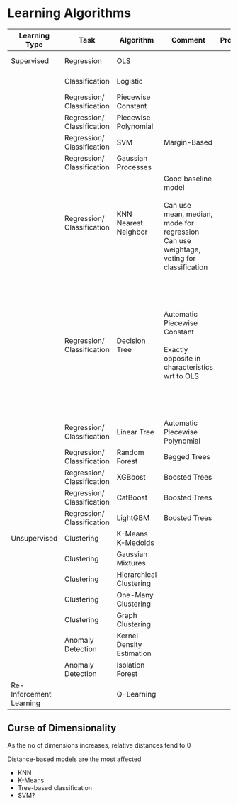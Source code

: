 # Learning Algorithms

| Learning Type           | Task                            | Algorithm                 | Comment                                                      | Probabilistic | Parametric | Scope  | $d_\text{VC}$ | Bias | Variance | Generalization     | Advantages                                                   | Disadvantages                                                |
| ----------------------- | ------------------------------- | ------------------------- | ------------------------------------------------------------ | :-----------: | :--------: | ------ | ------------- | ---- | -------- | ------------------ | ------------------------------------------------------------ | ------------------------------------------------------------ |
| Supervised              | Regression                      | OLS                       |                                                              |       ❌       |     ✅      | Global | $k+1$         | High | Low      | Good<br />$n >> k$ |                                                              |                                                              |
|                         | Classification                  | Logistic                  |                                                              |       ✅       |     ✅      | Global | $k+1$         | High | Low      | Good<br />$n >> k$ |                                                              |                                                              |
|                         | Regression/<br />Classification | Piecewise Constant        |                                                              |       ❌       |     ❌      | Local  |               |      |          |                    |                                                              |                                                              |
|                         | Regression/<br />Classification | Piecewise Polynomial      |                                                              |       ❌       |     ❌      | Local  |               |      |          |                    |                                                              |                                                              |
|                         | Regression/<br />Classification | SVM                       | Margin-Based                                                 |       ❌       |     ✅      |        |               |      |          |                    |                                                              | Computationally-expensive                                    |
|                         | Regression/<br />Classification | Gaussian Processes        |                                                              |       ✅       |     ✅      |        |               |      |          |                    |                                                              |                                                              |
|                         | Regression/<br />Classification | KNN<br />Nearest Neighbor | Good baseline model<br /><br />Can use mean, median, mode for regression<br />Can use weightage, voting for classification |       ❌       |     ❌      |        |               |      |          |                    |                                                              |                                                              |
|                         | Regression/<br />Classification | Decision Tree             | Automatic Piecewise Constant<br /><br />Exactly opposite in characteristics wrt to OLS |       ❌       |     ❌      | Local  |               | Low  | High     |                    | - Highly-interpretable<br/>- Auto-detect non-linear relationships<br/>- Auto-model variable interactions<br/>- Fast evaluation: Traversal only occurs on subset of attributes | - Poor regressive performance<br />- Unstable: Tree struct sensitive to train data; changing train data changes tree<br/>- Require large no of splits for even simple relationships |
|                         | Regression/<br />Classification | Linear Tree               | Automatic Piecewise Polynomial                               |       ❌       |     ❌      | Local  |               |      |          |                    |                                                              |                                                              |
|                         | Regression/<br />Classification | Random Forest             | Bagged Trees                                                 |       ❌       |     ❌      | Local  |               |      |          |                    |                                                              |                                                              |
|                         | Regression/<br />Classification | XGBoost                   | Boosted Trees                                                |       ❌       |     ❌      | Local  |               |      |          |                    |                                                              |                                                              |
|                         | Regression/<br />Classification | CatBoost                  | Boosted Trees                                                |       ❌       |     ❌      | Local  |               |      |          |                    |                                                              |                                                              |
|                         | Regression/<br />Classification | LightGBM                  | Boosted Trees                                                |       ❌       |     ❌      | Local  |               |      |          |                    |                                                              |                                                              |
| Unsupervised            | Clustering                      | K-Means<br />K-Medoids    |                                                              |       ❌       |     ❌      |        |               |      |          |                    |                                                              |                                                              |
|                         | Clustering                      | Gaussian Mixtures         |                                                              |               |            |        |               |      |          |                    |                                                              |                                                              |
|                         | Clustering                      | Hierarchical Clustering   |                                                              |               |            |        |               |      |          |                    |                                                              |                                                              |
|                         | Clustering                      | One-Many Clustering       |                                                              |               |            |        |               |      |          |                    |                                                              |                                                              |
|                         | Clustering                      | Graph Clustering          |                                                              |               |            |        |               |      |          |                    |                                                              |                                                              |
|                         | Anomaly Detection               | Kernel Density Estimation |                                                              |       ✅       |            |        |               |      |          |                    |                                                              |                                                              |
|                         | Anomaly Detection               | Isolation Forest          |                                                              |       ❌       |            |        |               |      |          |                    |                                                              |                                                              |
| Re-Inforcement Learning |                                 | Q-Learning                |                                                              |       ❌       |     ❌      |        |               |      |          |                    |                                                              |                                                              |

## Curse of Dimensionality

As the no of dimensions increases, relative distances tend to 0

Distance-based models are the most affected

- KNN
- K-Means
- Tree-based classification
- SVM?

